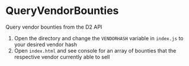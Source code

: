 # QueryVendorBounties

Query vendor bounties from the D2 API

1. Open the directory and change the `VENDORHASH` variable in `index.js` to your desired vendor hash
2. Open `index.html` and see console for an array of bounties that the respective vendor currently able to sell
